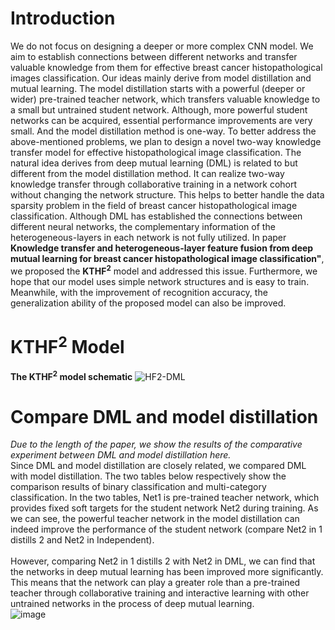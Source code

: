# Introduction
We do not focus on designing a deeper or more complex CNN model. We aim to establish connections between different networks and transfer valuable knowledge from them for effective breast cancer histopathological images classification. Our ideas mainly derive from model distillation and mutual learning. The model distillation starts with a powerful (deeper or wider) pre-trained teacher network, which transfers valuable knowledge to a small but untrained student network. Although, more powerful student networks can be acquired, essential performance improvements are very small. And the model distillation method is one-way. To better address the above-mentioned problems, we plan to design a novel two-way knowledge transfer model for effective histopathological image classification. The natural idea derives from deep mutual learning (DML) is related to but different from the model distillation method. It can realize two-way knowledge transfer through collaborative training in a network cohort without changing the network structure. This helps to better handle the data sparsity problem in the field of breast cancer histopathological image classification. Although DML has established the connections between different neural networks, the complementary information of the heterogeneous-layers in each network is not fully utilized. In paper **Knowledge transfer and heterogeneous-layer feature fusion from deep mutual learning for breast cancer histopathological image classification"**, we proposed the **KTHF<sup>2</sup>** model and addressed this issue. Furthermore, we hope that our model uses simple network structures and is easy to train. Meanwhile, with the improvement of recognition accuracy, the generalization ability of the proposed model can also be improved. 
# KTHF<sup>2</sup> Model
**The KTHF<sup>2</sup> model schematic**
![HF2-DML](https://i.loli.net/2020/11/18/3yaT9nkPH2B8ZQq.png)
# Compare DML and model distillation
*Due to the length of the paper, we show the results of the comparative experiment between DML and model distillation here.*
 <br>Since DML and model distillation are closely related, we compared DML with model distillation. The two tables below respectively show the comparison results of binary classification and multi-category classification. In the two tables, Net1 is pre-trained teacher network, which provides fixed soft targets for the student network Net2 during training. As we can see, the powerful teacher network in the model distillation can indeed improve the performance of the student network (compare Net2 in 1 distills 2 and Net2 in Independent).</br>
 <br>However, comparing Net2 in 1 distills 2 with Net2 in DML, we can find that the networks in deep mutual learning has been improved more significantly. This means that the network can play a greater role than a pre-trained teacher through collaborative training and interactive learning with other untrained networks in the process of deep mutual learning.</br>
![image](https://i.loli.net/2020/11/18/vJAnGfeTUkBrzum.png)
